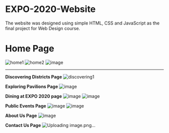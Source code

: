 # EXPO-2020-Website

The website was designed using simple HTML, CSS and JavaScript as the final project for Web Design course.

# Home Page
![home1](https://github.com/LemrabottIsmail/EXPO-2020-Website/assets/118296287/b346309a-767b-4b90-8bda-191f895a8c02)
![home2](https://github.com/LemrabottIsmail/EXPO-2020-Website/assets/118296287/099c1f30-637a-44b7-98c8-c033937efe58)
![image](https://github.com/LemrabottIsmail/EXPO-2020-Website/assets/118296287/52e2edd1-e921-4358-8217-0c29f67bc8d7)

---

**Discovering Districts Page**
![discovering1](https://github.com/LemrabottIsmail/EXPO-2020-Website/assets/118296287/aba27de4-ec17-43cb-8024-550750dcd6c4)

**Exploring Pavilions Page**
![image](https://github.com/LemrabottIsmail/EXPO-2020-Website/assets/118296287/63f93073-1556-44d7-9b06-6f29f93f921a)

**Dining at EXPO 2020 page**
![image](https://github.com/LemrabottIsmail/EXPO-2020-Website/assets/118296287/b324c6a7-b525-4e54-bbf5-88e409389c9c)
![image](https://github.com/LemrabottIsmail/EXPO-2020-Website/assets/118296287/fa2d56e7-abf5-4dd9-bd7d-cd825d4450de)

**Public Events Page**
![image](https://github.com/LemrabottIsmail/EXPO-2020-Website/assets/118296287/6661f601-0d24-4b22-b7a5-735eaa6fe0cb)
![image](https://github.com/LemrabottIsmail/EXPO-2020-Website/assets/118296287/828b5034-033c-4968-a291-46872feb6aa5)

**About Us Page**
![image](https://github.com/LemrabottIsmail/EXPO-2020-Website/assets/118296287/676b3f59-fe04-4fb2-a554-89f21c715207)

**Contact Us Page**
![Uploading image.png…]()
